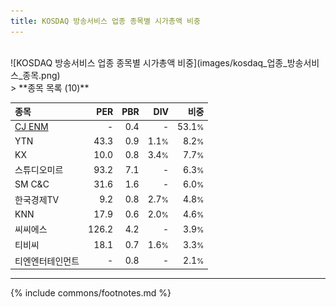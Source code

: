 ```yaml
---
title: KOSDAQ 방송서비스 업종 종목별 시가총액 비중
---
```

<br>
![KOSDAQ 방송서비스 업종 종목별 시가총액 비중](images/kosdaq_업종_방송서비스_종목.png)
<br>
> **종목 목록 (10)**<a id="list"></a>

| **종목** | **PER** | **PBR** | **DIV** | **비중** |
| :------- | ------: | ------: | ------: | -------: |
| [CJ ENM](/035760/) | - | 0.4 | - | 53.1<small>%</small> |
| YTN | 43.3 | 0.9 | 1.1<small>%</small> | 8.2<small>%</small> |
| KX | 10.0 | 0.8 | 3.4<small>%</small> | 7.7<small>%</small> |
| 스튜디오미르 | 93.2 | 7.1 | - | 6.3<small>%</small> |
| SM C&C | 31.6 | 1.6 | - | 6.0<small>%</small> |
| 한국경제TV | 9.2 | 0.8 | 2.7<small>%</small> | 4.8<small>%</small> |
| KNN | 17.9 | 0.6 | 2.0<small>%</small> | 4.6<small>%</small> |
| 씨씨에스 | 126.2 | 4.2 | - | 3.9<small>%</small> |
| 티비씨 | 18.1 | 0.7 | 1.6<small>%</small> | 3.3<small>%</small> |
| 티엔엔터테인먼트 | - | 0.8 | - | 2.1<small>%</small> |

---
{% include commons/footnotes.md %}